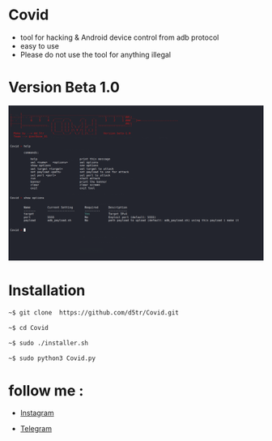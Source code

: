 # Covid

* tool for hacking & Android device control from adb protocol
* easy to use 
* Please do not use the tool for anything illegal

# Version Beta 1.0

![Covid](https://github.com/d5tr/Covid/blob/main/Co.png)

# Installation

```
~$ git clone  https://github.com/d5tr/Covid.git
```
```
~$ cd Covid
```
```
~$ sudo ./installer.sh
```
```
~$ sudo python3 Covid.py
```

# follow me :


* [Instagram](https://instagram.com/d_5tr)



* [Telegram](https://t.me/d5tr_Cyber)


